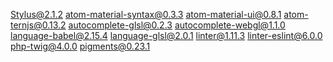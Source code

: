 Stylus@2.1.2
atom-material-syntax@0.3.3
atom-material-ui@0.8.1
atom-ternjs@0.13.2
autocomplete-glsl@0.2.3
autocomplete-webgl@1.1.0
language-babel@2.15.4
language-glsl@2.0.1
linter@1.11.3
linter-eslint@6.0.0
php-twig@4.0.0
pigments@0.23.1

